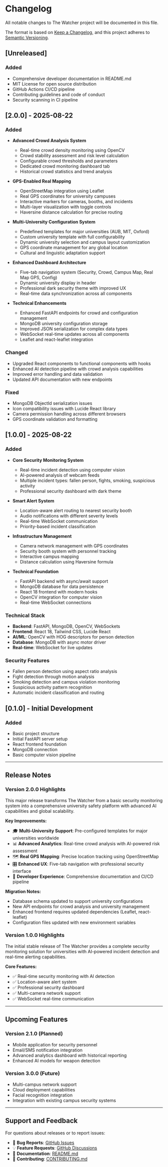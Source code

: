 # Changelog

All notable changes to The Watcher project will be documented in this file.

The format is based on [Keep a Changelog](https://keepachangelog.com/en/1.0.0/),
and this project adheres to [Semantic Versioning](https://semver.org/spec/v2.0.0.html).

## [Unreleased]

### Added
- Comprehensive developer documentation in README.md
- MIT License for open source distribution
- GitHub Actions CI/CD pipeline
- Contributing guidelines and code of conduct
- Security scanning in CI pipeline

## [2.0.0] - 2025-08-22

### Added
- **Advanced Crowd Analysis System**
  - Real-time crowd density monitoring using OpenCV
  - Crowd stability assessment and risk level calculation
  - Configurable crowd thresholds and parameters
  - Dedicated crowd monitoring dashboard tab
  - Historical crowd statistics and trend analysis

- **GPS-Enabled Real Mapping**
  - OpenStreetMap integration using Leaflet
  - Real GPS coordinates for university campuses
  - Interactive markers for cameras, booths, and incidents
  - Multi-layer visualization with toggle controls
  - Haversine distance calculation for precise routing

- **Multi-University Configuration System**
  - Predefined templates for major universities (AUB, MIT, Oxford)
  - Custom university template with full configurability
  - Dynamic university selection and campus layout customization
  - GPS coordinate management for any global location
  - Cultural and linguistic adaptation support

- **Enhanced Dashboard Architecture**
  - Five-tab navigation system (Security, Crowd, Campus Map, Real Map GPS, Config)
  - Dynamic university display in header
  - Professional dark security theme with improved UX
  - Real-time data synchronization across all components

- **Technical Enhancements**
  - Enhanced FastAPI endpoints for crowd and configuration management
  - MongoDB university configuration storage
  - Improved JSON serialization for complex data types
  - WebSocket real-time updates across all components
  - Leaflet and react-leaflet integration

### Changed
- Upgraded React components to functional components with hooks
- Enhanced AI detection pipeline with crowd analysis capabilities
- Improved error handling and data validation
- Updated API documentation with new endpoints

### Fixed
- MongoDB ObjectId serialization issues
- Icon compatibility issues with Lucide React library
- Camera permission handling across different browsers
- GPS coordinate validation and formatting

## [1.0.0] - 2025-08-22

### Added
- **Core Security Monitoring System**
  - Real-time incident detection using computer vision
  - AI-powered analysis of webcam feeds
  - Multiple incident types: fallen person, fights, smoking, suspicious activity
  - Professional security dashboard with dark theme

- **Smart Alert System**
  - Location-aware alert routing to nearest security booth
  - Audio notifications with different severity levels
  - Real-time WebSocket communication
  - Priority-based incident classification

- **Infrastructure Management**
  - Camera network management with GPS coordinates
  - Security booth system with personnel tracking
  - Interactive campus mapping
  - Distance calculation using Haversine formula

- **Technical Foundation**
  - FastAPI backend with async/await support
  - MongoDB database for data persistence
  - React 18 frontend with modern hooks
  - OpenCV integration for computer vision
  - Real-time WebSocket connections

### Technical Stack
- **Backend**: FastAPI, MongoDB, OpenCV, WebSockets
- **Frontend**: React 18, Tailwind CSS, Lucide React
- **AI/ML**: OpenCV with HOG descriptors for person detection
- **Database**: MongoDB with async motor driver
- **Real-time**: WebSocket for live updates

### Security Features
- Fallen person detection using aspect ratio analysis
- Fight detection through motion analysis
- Smoking detection and campus violation monitoring
- Suspicious activity pattern recognition
- Automatic incident classification and routing

## [0.1.0] - Initial Development

### Added
- Basic project structure
- Initial FastAPI server setup
- React frontend foundation
- MongoDB connection
- Basic computer vision pipeline

---

## Release Notes

### Version 2.0.0 Highlights

This major release transforms The Watcher from a basic security monitoring system into a comprehensive university safety platform with advanced AI capabilities and global scalability.

**Key Improvements:**
- 🎓 **Multi-University Support**: Pre-configured templates for major universities worldwide
- 📊 **Advanced Analytics**: Real-time crowd analysis with AI-powered risk assessment
- 🗺️ **Real GPS Mapping**: Precise location tracking using OpenStreetMap
- 🎛️ **Enhanced UX**: Five-tab navigation with professional security interface
- 🔧 **Developer Experience**: Comprehensive documentation and CI/CD pipeline

**Migration Notes:**
- Database schema updated to support university configurations
- New API endpoints for crowd analysis and university management
- Enhanced frontend requires updated dependencies (Leaflet, react-leaflet)
- Configuration files updated with new environment variables

### Version 1.0.0 Highlights

The initial stable release of The Watcher provides a complete security monitoring solution for universities with AI-powered incident detection and real-time alerting capabilities.

**Core Features:**
- ✅ Real-time security monitoring with AI detection
- ✅ Location-aware alert system
- ✅ Professional security dashboard
- ✅ Multi-camera network support
- ✅ WebSocket real-time communication

---

## Upcoming Features

### Version 2.1.0 (Planned)
- Mobile application for security personnel
- Email/SMS notification integration
- Advanced analytics dashboard with historical reporting
- Enhanced AI models for weapon detection

### Version 3.0.0 (Future)
- Multi-campus network support
- Cloud deployment capabilities
- Facial recognition integration
- Integration with existing campus security systems

---

## Support and Feedback

For questions about releases or to report issues:
- 🐛 **Bug Reports**: [GitHub Issues](https://github.com/olasadek/the_watcher/issues)
- 💡 **Feature Requests**: [GitHub Discussions](https://github.com/olasadek/the_watcher/discussions)
- 📖 **Documentation**: [README.md](README.md)
- 🤝 **Contributing**: [CONTRIBUTING.md](CONTRIBUTING.md)
